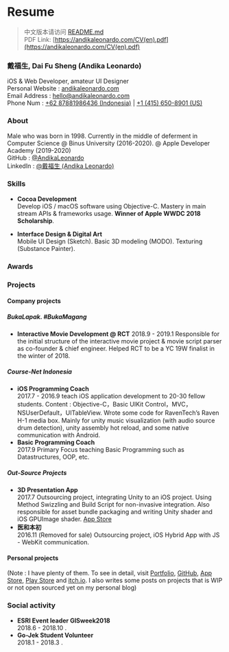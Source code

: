 # Resume

> 中文版本请访问 [README.md](README.md)  
> PDF Link: [https://andikaleonardo.com/CV(en).pdf](https://andikaleonardo.com/CV(en).pdf)


### 戴福生, Dai Fu Sheng (Andika Leonardo)  
iOS & Web Developer, amateur UI Designer     
Personal Website : [andikaleonardo.com](https://andikaleonardo.com/)  
Email Address : [hello@andikaleonardo.com](mailto:hello@andikaleonardo.com)   
Phone Num : [+62 87881986436 (Indonesia)](tel:+62-878-8198-6436) | [+1 (415) 650-8901 (US)](tel:+1-415-650-8901)  

### About
Male who was born in 1998. Currently in the middle of deferment in Computer Science @ Binus University (2016-2020). @ Apple Developer Academy (2019-2020)   
GitHub : [@AndikaLeonardo](https://github.com/andikaleonardo)  
LinkedIn : [@戴福生 (Andika Leonardo)](https://www.linkedin.com/in/andikaleonardo)  

### Skills
- **Cocoa Development**  
Develop iOS / macOS software using Objective-C. Mastery in main stream APIs & frameworks usage. **Winner of Apple WWDC 2018 Scholarship**.

- **Interface Design & Digital Art**  
Mobile UI Design (Sketch). Basic 3D modeling (MODO). Texturing (Substance Painter).

### Awards   

### Projects
#### Company projects
##### BukaLapak. #BukaMagang
- **Interactive Movie Development @ RCT** 
2018.9 - 2019.1 Responsible for the initial structure of the interactive movie project & movie script parser as co-founder & chief engineer. Helped RCT to be a YC 19W finalist in the winter of 2018.

##### Course-Net Indonesia
- **iOS Programming Coach**     
2017.7 - 2016.9 teach iOS application development to 20-30 fellow students. Content : Objective-C，Basic UIKit Control，MVC，NSUserDefault，UITableView. 
Wrote some code for RavenTech’s Raven H-1 media box. Mainly for unity music visualization (with audio source drum detection), unity assembly hot reload, and some native communication with Android.
- **Basic Programming Coach**    
2017.9 Primary Focus
teaching Basic Programming such as Datastructures, OOP, etc.

##### Out-Source Projects
- **3D Presentation App**    
2017.7 Outsourcing project, integrating Unity to an iOS project. Using Method Swizzling and Build Script for non-invasive integration. Also responsible for asset bundle packaging and writing Unity shader and iOS GPUImage shader. [App Store](https://itunes.apple.com/cn/app/%E7%95%AA%E5%8D%B0/id1289058317?mt=8)
- **医和本初**    
2016.11  (Removed for sale) Outsourcing project, iOS Hybrid App with JS - WebKit communication.

#### Personal projects
(Note : I have plenty of them. To see in detail, visit [Portfolio](http://portfolio.justzht.com/), [GitHub](https://github.com/JustinFincher), [App Store](https://itunes.apple.com/cn/developer/haotian-zheng/id981803173?mt=8), [Play Store](https://play.google.com/store/apps/dev?id=5201975025990666617) and [itch.io](https://justzht.itch.io/). I also writes some posts on projects that is WIP or not open sourced yet on my personal blog)


### Social activity
- **ESRI Event leader GISweek2018**    
2018.6 - 2018.10 .
- **Go-Jek Student Volunteer**    
2018.1 - 2018.3 .
